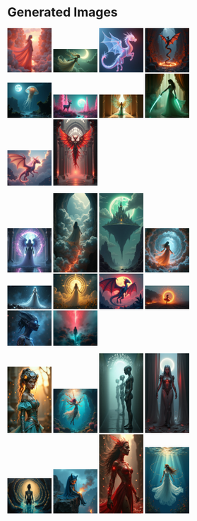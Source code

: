 # Generated Images



<img src="2025_08_17_01.png" width="100"/> <img src="2025_08_17_02.png" width="100"/> <img src="2025_08_17_03.png" width="100"/> <img src="2025_08_17_04.png" width="100"/> <img src="2025_08_17_05.png" width="100"/> <img src="2025_08_17_06.png" width="100"/> <img src="2025_08_17_07.png" width="100"/> <img src="2025_08_17_08.png" width="100"/> <img src="2025_08_17_09.png" width="100"/> <img src="2025_08_17_10.png" width="100"/>

<img src="2025_08_17_11.png" width="100"/> <img src="2025_08_17_12.png" width="100"/> <img src="2025_08_17_13.png" width="100"/> <img src="2025_08_17_14.png" width="100"/> <img src="2025_08_17_15.png" width="100"/> <img src="2025_08_17_16.png" width="100"/> <img src="2025_08_17_17.png" width="100"/> <img src="2025_08_17_18.png" width="100"/> <img src="2025_08_17_19.png" width="100"/> <img src="2025_08_17_20.png" width="100"/>

<img src="2025_08_17_21.png" width="100"/> <img src="2025_08_17_22.png" width="100"/> <img src="2025_08_17_23.png" width="100"/> <img src="2025_08_17_24.png" width="100"/> <img src="2025_08_17_25.png" width="100"/> <img src="2025_08_17_26.png" width="100"/> <img src="2025_08_17_27.png" width="100"/> <img src="2025_08_17_28.png" width="100"/>